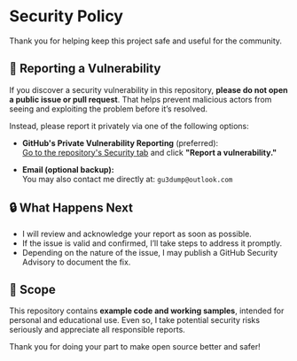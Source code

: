 # Security Policy

Thank you for helping keep this project safe and useful for the community.

## 🚨 Reporting a Vulnerability

If you discover a security vulnerability in this repository, **please do not open a public issue or pull request**. That helps prevent malicious actors from seeing and exploiting the problem before it’s resolved.

Instead, please report it privately via one of the following options:

- **GitHub's Private Vulnerability Reporting** (preferred):  
  [Go to the repository's Security tab](../../security/advisories) and click **"Report a vulnerability."**

- **Email (optional backup):**  
  You may also contact me directly at: `gu3dump@outlook.com`  


## 🔒 What Happens Next

- I will review and acknowledge your report as soon as possible.
- If the issue is valid and confirmed, I’ll take steps to address it promptly.
- Depending on the nature of the issue, I may publish a GitHub Security Advisory to document the fix.

## 💬 Scope

This repository contains **example code and working samples**, intended for personal and educational use. Even so, I take potential security risks seriously and appreciate all responsible reports.

Thank you for doing your part to make open source better and safer!